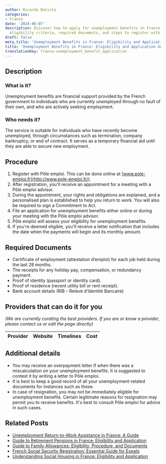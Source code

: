 ```yaml
---
author: Ricardo Batista
categories:
- France
date: '2024-06-07'
description: Discover how to apply for unemployment benefits in France, including
  eligibility criteria, required documents, and steps to register with Pôle emploi.
draft: false
meta_title: 'Unemployment Benefits in France: Eligibility and Application Guide'
title: 'Unemployment Benefits in France: Eligibility and Application Guide'
translationKey: france-unemployment_benefit_application
---
```


## Description
### What is it?
Unemployment benefits are financial support provided by the French government to individuals who are currently unemployed through no fault of their own, and who are actively seeking employment.

### Who needs it?
The service is suitable for individuals who have recently become unemployed, through circumstances such as termination, company bankruptcy, or end of contract. It serves as a temporary financial aid until they are able to secure new employment.

## Procedure 

1. Register with Pôle emploi. This can be done online at [www.pole-emploi.fr](http://www.pole-emploi.fr/).
2. After registration, you'll receive an appointment for a meeting with a Pôle emploi advisor. 
3. During the appointment, your rights and obligations are explained, and a personalised plan is established to help you return to work. You will also be required to sign a Commitment to Act.
4. File an application for unemployment benefits either online or during your meeting with the Pôle emploi advisor.
5. Pôle emploi will assess your eligibility for unemployment benefits.
6. If you're deemed eligible, you'll receive a letter notification that includes the date when the payments will begin and its monthly amount.

## Required Documents

- Certificate of employment (attestation d’emploi) for each job held during the last 28 months.
- The receipts for any holiday pay, compensation, or redundancy payment.
- Proof of identity (passport or identity card).
- Proof of residence (recent utility bill or rent receipt).
- Bank account details (RIB – Relevé d’Identité Bancaire)

## Providers that can do it for you

_(We are currently curating the best providers. If you are or know a provider, please contact us or edit the page directly)_

| Provider        |     Website     |     Timelines    |       Cost      |
| :-------------: | :-------------: |  :-------------: | :-------------: |

## Additional details

- You may receive an overpayment letter if when there was a miscalculation on your unemployment benefits. It is suggested to contest it by writing a letter to Pôle emploi.
- It is best to keep a good record of all your unemployment-related documents for instances such as these.
- In case of resignation, you may not be immediately eligible for unemployment benefits. Certain legitimate reasons for resignation may permit you to receive benefits. It's best to consult Pôle emploi for advice in such cases.
## Related Posts

- [Unemployment Return-to-Work Assistance in France: A Guide](https://tramitit.com/guides/france/unemployment_return-to-work_assistance_are_application/)
- [Guide to Retirement Pensions in France: Eligibility and Application](https://tramitit.com/guides/france/retirement_pension_application/)
- [Guide to Family Allowances: Eligibility, Procedure, and Documents](https://tramitit.com/guides/france/family_allowance_application/)
- [French Social Security Registration: Essential Guide for Expats](https://tramitit.com/guides/france/social_security_registration/)
- [Understanding Social Housing in France: Eligibility and Application](https://tramitit.com/guides/france/application_for_social_housing/)